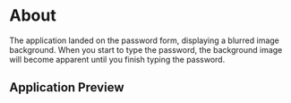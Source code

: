 # About

The application landed on the password form, displaying a blurred image background. When you start to type the password, the background image will become apparent until you finish typing the password. 

## Application Preview